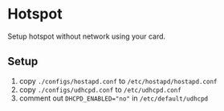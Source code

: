 Hotspot
=======
Setup hotspot without network using your card.

## Setup
1. copy `./configs/hostapd.conf` to `/etc/hostapd/hostapd.conf`
1. copy `./configs/udhcpd.conf` to `/etc/udhcpd.conf`
1. comment out `DHCPD_ENABLED="no"` in `/etc/default/udhcpd`
